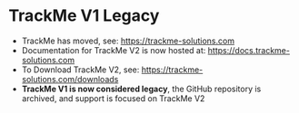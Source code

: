 # TrackMe V1 Legacy

 - TrackMe has moved, see: https://trackme-solutions.com
 - Documentation for TrackMe V2 is now hosted at: https://docs.trackme-solutions.com
 - To Download TrackMe V2, see: https://trackme-solutions.com/downloads
 - **TrackMe V1 is now considered legacy**, the GitHub repository is archived, and support is focused on TrackMe V2
